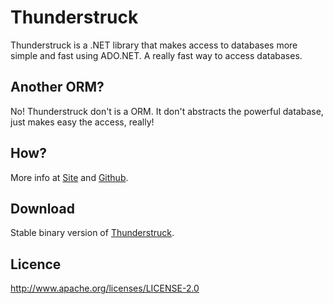 # Thunderstruck

Thunderstruck is a .NET library that makes access to databases more simple and fast using ADO.NET. A really fast way to access databases.

## Another ORM?

No! Thunderstruck don't is a ORM. It don't abstracts the powerful database, just makes easy the access, really!

## How?

More info at [Site](http://wagnerandrade.com/thunderstruck) and [Github](http://github.com/wagnerandrade/Thunderstruck).

## Download

Stable binary version of [Thunderstruck](https://github.com/downloads/wagnerandrade/Thunderstruck/Thunderstruck-Bin-Stable.zip).

## Licence

http://www.apache.org/licenses/LICENSE-2.0